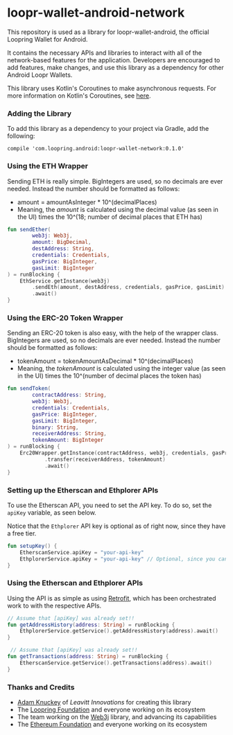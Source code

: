 # loopr-wallet-android-network
This repository is used as a library for loopr-wallet-android, the official Loopring Wallet for 
Android.

It contains the necessary APIs and libraries to interact with all of the network-based features for 
the application. Developers are encouraged to add features, make changes, and use this library as a 
dependency for other Android Loopr Wallets.

This library uses Kotlin's Coroutines to make asynchronous requests. For more information on 
Kotlin's Coroutines, see [here](https://kotlinlang.org/docs/reference/coroutines.html).

### Adding the Library

To add this library as a dependency to your project via Gradle, add the following:

```
compile 'com.loopring.android:loopr-wallet-network:0.1.0'
```

### Using the ETH Wrapper

Sending ETH is really simple.
BigIntegers are used, so no decimals are ever needed. Instead the number should be formatted as 
follows:
- amount = amountAsInteger * 10^(decimalPlaces)
- Meaning, the *amount* is calculated using the decimal value (as seen in the UI) times the 
10^(18; number of decimal places that ETH has)

```kotlin
fun sendEther(
        web3j: Web3j,
        amount: BigDecimal, 
        destAddress: String, 
        credentials: Credentials,
        gasPrice: BigInteger,
        gasLimit: BigInteger
) = runBlocking {
    EthService.getInstance(web3j)
        .sendEth(amount, destAddress, credentials, gasPrice, gasLimit)
        .await()
}
```

### Using the ERC-20 Token Wrapper

Sending an ERC-20 token is also easy, with the help of the wrapper class.
BigIntegers are used, so no decimals are ever needed. Instead the number should be formatted as 
follows:
- tokenAmount = tokenAmountAsDecimal * 10^(decimalPlaces)
- Meaning, the *tokenAmount* is calculated using the integer value (as seen in the UI) times the 
10^(number of decimal places the token has)

```kotlin
fun sendToken(
        contractAddress: String,
        web3j: Web3j,
        credentials: Credentials,
        gasPrice: BigInteger,
        gasLimit: BigInteger,
        binary: String,
        receiverAddress: String,
        tokenAmount: BigInteger
) = runBlocking {
    Erc20Wrapper.getInstance(contractAddress, web3j, credentials, gasPrice, gasLimit, binary)
            .transfer(receiverAddress, tokenAmount)
            .await()
}

```

### Setting up the Etherscan and Ethplorer APIs

To use the Etherscan API, you need to set the API key. To do so, set the `apiKey` variable, as seen
below.

Notice that the `Ethplorer` API key is optional as of right now, since they have a free tier. 

```kotlin
fun setupKey() {
    EtherscanService.apiKey = "your-api-key"
    EthplorerService.apiKey = "your-api-key" // Optional, since you can use a free key
}
```

### Using the Etherscan and Ethplorer APIs

Using the API is as simple as using [Retrofit](http://square.github.io/retrofit/), which has been 
orchestrated work to with the respective APIs.

```kotlin
// Assume that [apiKey] was already set!!
fun getAddressHistory(address: String) = runBlocking {
    EthplorerService.getService().getAddressHistory(address).await()
}
```
```kotlin
 // Assume that [apiKey] was already set!!
fun getTransactions(address: String) = runBlocking {
    EtherscanService.getService().getTransactions(address).await()
}
```

### Thanks and Credits
- [Adam Knuckey](https://github.com/aknuck) of *Leavitt Innovations* for creating this library
- The [Loopring Foundation](https://loopring.org) and everyone working on its ecosystem
- The team working on the [Web3j](https://github.com/web3j/web3j) library, and advancing its 
capabilities 
- The [Ethereum Foundation](https://www.ethereum.org/) and everyone working on its ecosystem 